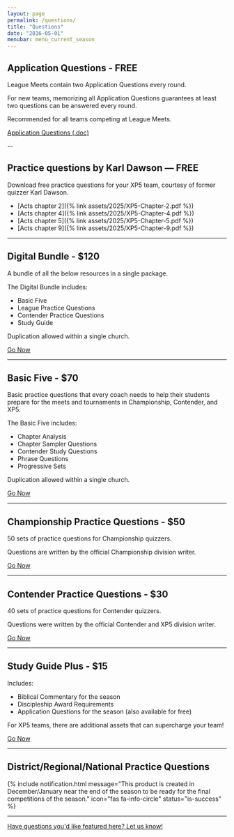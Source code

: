 ```yaml
---
layout: page
permalink: /questions/
title: "Questions"
date: "2016-05-01"
menubar: menu_current_season
---
```


<!-- ![]({% link assets/2024/Banner AQ.jpg %}) -->

## Application Questions - FREE

League Meets contain two Application Questions every round.

For new teams, memorizing all Application Questions guarantees at least two questions can be answered every round.

Recommended for all teams competing at League Meets.

<a href="{% link assets/2025/24-25_Acts-application-questions.doc %}" class="button is-primary">Application Questions (.doc)</a>

--

## Practice questions by Karl Dawson — FREE

Download free practice questions for your XP5 team, courtesy of former quizzer Karl Dawson.

-   [Acts chapter 2]({% link assets/2025/XP5-Chapter-2.pdf %})
-   [Acts chapter 4]({% link assets/2025/XP5-Chapter-4.pdf %})
-   [Acts chapter 5]({% link assets/2025/XP5-Chapter-5.pdf %})
-   [Acts chapter 9]({% link assets/2025/XP5-Chapter-9.pdf %})

---

## Digital Bundle - $120

A bundle of all the below resources in a single package.

The Digital Bundle includes:

-   Basic Five
-   League Practice Questions
-   Contender Practice Questions
-   Study Guide

Duplication allowed within a single church.

<a href="https://digital.myhealthychurch.com/Digital-Items/TBQ/2024-2025/TBQ_Bundle_Acts_2024_2025" class="button is-primary">Go Now</a>

---

## Basic Five - $70

Basic practice questions that every coach needs to help their students prepare for the meets and tournaments in Championship, Contender, and XP5.

The Basic Five includes:

-   Chapter Analysis
-   Chapter Sampler Questions
-   Contender Study Questions
-   Phrase Questions
-   Progressive Sets

Duplication allowed within a single church.

<a href="https://digital.myhealthychurch.com/Digital-Items/TBQ/2024-2025/Basic_Five_Acts_2024_2025">Go Now</a>

---

## Championship Practice Questions - $50

50 sets of practice questions for Championship quizzers.

Questions are written by the official Championship division writer.

<a href="https://digital.myhealthychurch.com/Digital-Items/TBQ/2024-2025/A_League_Practice_Sets_Acts_2024_2025" class="button is-primary">Go Now</a>

---

## Contender Practice Questions - $30

40 sets of practice questions for Contender quizzers.

Questions were written by the official Contender and XP5 division writer.

<a href="https://digital.myhealthychurch.com/Digital-Items/TBQ/2024-2025/MSQ_Practice_Sets_Acts_2024_2025" class="button is-primary">Go Now</a>

---

## Study Guide Plus - $15

Includes:

-   Biblical Commentary for the season
-   Discipleship Award Requirements
-   Application Questions for the season (also available for free)

For XP5 teams, there are additional assets that can supercharge your team!

<a href="https://digital.myhealthychurch.com/Digital-Items/TBQ/2024-2025/Study_Guide_Plus_Acts_2024_2025" class="button is-primary">Go Now</a>

---

## District/Regional/National Practice Questions

<!-- Designed for Championship league teams ready to compete at the highest level, the "DRN" Practice Questions are written by the official Championship league writer to prepare teams for specific question types and difficulty for Districts, Regionals, and Nationals. -->

{% include notification.html
   message="This product is created in December/January near the end of the season to be ready for the final competitions of the season."
   icon="fas fa-info-circle"
   status="is-success" %}

---

[Have questions you'd like featured here? Let us know!](mailto:hello@biblequiz.com)
